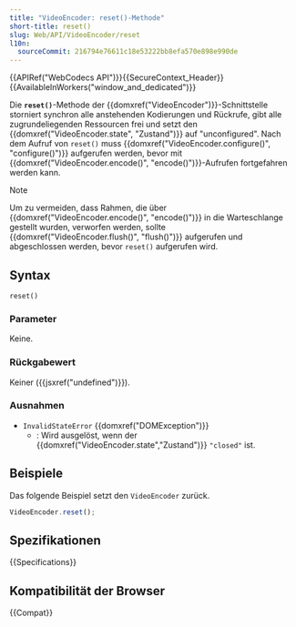 ```yaml
---
title: "VideoEncoder: reset()-Methode"
short-title: reset()
slug: Web/API/VideoEncoder/reset
l10n:
  sourceCommit: 216794e76611c18e53222bb8efa570e898e990de
---
```


{{APIRef("WebCodecs API")}}{{SecureContext_Header}}{{AvailableInWorkers("window_and_dedicated")}}

Die **`reset()`**-Methode der {{domxref("VideoEncoder")}}-Schnittstelle storniert synchron alle anstehenden Kodierungen und Rückrufe, gibt alle zugrundeliegenden Ressourcen frei und setzt den {{domxref("VideoEncoder.state", "Zustand")}} auf "unconfigured". Nach dem Aufruf von `reset()` muss {{domxref("VideoEncoder.configure()", "configure()")}} aufgerufen werden, bevor mit {{domxref("VideoEncoder.encode()", "encode()")}}-Aufrufen fortgefahren werden kann.

> [!NOTE]
> Um zu vermeiden, dass Rahmen, die über {{domxref("VideoEncoder.encode()", "encode()")}} in die Warteschlange gestellt wurden, verworfen werden, sollte {{domxref("VideoEncoder.flush()", "flush()")}} aufgerufen und abgeschlossen werden, bevor `reset()` aufgerufen wird.

## Syntax

```js-nolint
reset()
```

### Parameter

Keine.

### Rückgabewert

Keiner ({{jsxref("undefined")}}).

### Ausnahmen

- `InvalidStateError` {{domxref("DOMException")}}
  - : Wird ausgelöst, wenn der {{domxref("VideoEncoder.state","Zustand")}} `"closed"` ist.

## Beispiele

Das folgende Beispiel setzt den `VideoEncoder` zurück.

```js
VideoEncoder.reset();
```

## Spezifikationen

{{Specifications}}

## Kompatibilität der Browser

{{Compat}}
